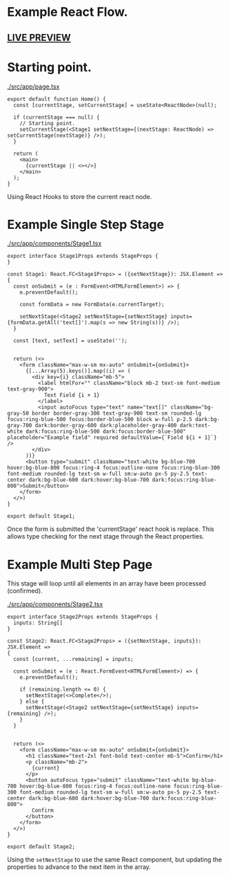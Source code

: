 # Example React Flow.

## [LIVE PREVIEW](https://thunter1000.github.io/example-react-flow/)


# Starting point.

[./src/app/page.tsx](src/app/page.tsx)
```tsx
export default function Home() {
  const [currentStage, setCurrentStage] = useState<ReactNode>(null);

  if (currentStage === null) {
    // Starting point.
    setCurrentStage(<Stage1 setNextStage={(nextStage: ReactNode) => setCurrentStage(nextStage)} />);
  }

  return (
    <main>
      {currentStage || <></>}
    </main>
  );
}
```

Using React Hooks to store the current react node.

# Example Single Step Stage
[./src/app/components/Stage1.tsx](src/app/components/Stage1.tsx)
```tsx
export interface Stage1Props extends StageProps {
}

const Stage1: React.FC<Stage1Props> = ({setNextStage}): JSX.Element =>
{
  const onSubmit = (e : FormEvent<HTMLFormElement>) => {
    e.preventDefault();

    const formData = new FormData(e.currentTarget);

    setNextStage(<Stage2 setNextStage={setNextStage} inputs={formData.getAll('text[]').map(s => new String(s))} />);
  }

  const [text, setText] = useState('');


  return (<>
    <form className="max-w-sm mx-auto" onSubmit={onSubmit}>
      {[...Array(5).keys()].map((i) => (
        <div key={i} className="mb-5">
          <label htmlFor="" className="block mb-2 text-sm font-medium text-gray-900">
            Text Field {i + 1}
          </label>
          <input autoFocus type="text" name="text[]" className="bg-gray-50 border border-gray-300 text-gray-900 text-sm rounded-lg focus:ring-blue-500 focus:border-blue-500 block w-full p-2.5 dark:bg-gray-700 dark:border-gray-600 dark:placeholder-gray-400 dark:text-white dark:focus:ring-blue-500 dark:focus:border-blue-500" placeholder="Example field" required defaultValue={`Field ${i + 1}`} />
        </div>
      ))}
      <button type="submit" className="text-white bg-blue-700 hover:bg-blue-800 focus:ring-4 focus:outline-none focus:ring-blue-300 font-medium rounded-lg text-sm w-full sm:w-auto px-5 py-2.5 text-center dark:bg-blue-600 dark:hover:bg-blue-700 dark:focus:ring-blue-800">Submit</button>
    </form>
  </>)
}

export default Stage1;
```

Once the form is submitted the 'currentStage' react hook is replace. This allows type checking for the next stage through the React properties.

# Example Multi Step Page

This stage will loop until all elements in an array have been processed (confirmed).

[./src/app/components/Stage2.tsx](./src/app/components/Stage2.tsx)
```tsx
export interface Stage2Props extends StageProps {
  inputs: String[]
}

const Stage2: React.FC<Stage2Props> = ({setNextStage, inputs}): JSX.Element =>
{
  const [current, ...remaining] = inputs;

  const onSubmit = (e : React.FormEvent<HTMLFormElement>) => {
    e.preventDefault();

    if (remaining.length <= 0) {
      setNextStage(<>Complete</>);
    } else {
      setNextStage(<Stage2 setNextStage={setNextStage} inputs={remaining} />);
    }
  }


  return (<>
    <form className="max-w-sm mx-auto" onSubmit={onSubmit}>
      <h1 className="text-2xl font-bold text-center mb-5">Confirm</h1>
      <p className="mb-2">
        {current}
      </p>
      <button autoFocus type="submit" className="text-white bg-blue-700 hover:bg-blue-800 focus:ring-4 focus:outline-none focus:ring-blue-300 font-medium rounded-lg text-sm w-full sm:w-auto px-5 py-2.5 text-center dark:bg-blue-600 dark:hover:bg-blue-700 dark:focus:ring-blue-800">
        Confirm
      </button>
    </form>
  </>)
}

export default Stage2;
```

Using the `setNextStage` to use the same React component, but updating the properties to advance to the next item in the array.